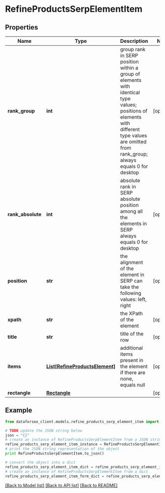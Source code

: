 # RefineProductsSerpElementItem


## Properties

Name | Type | Description | Notes
------------ | ------------- | ------------- | -------------
**rank_group** | **int** | group rank in SERP position within a group of elements with identical type values; positions of elements with different type values are omitted from rank_group; always equals 0 for desktop | [optional] 
**rank_absolute** | **int** | absolute rank in SERP absolute position among all the elements in SERP always equals 0 for desktop | [optional] 
**position** | **str** | the alignment of the element in SERP can take the following values: left, right | [optional] 
**xpath** | **str** | the XPath of the element | [optional] 
**title** | **str** | title of the row | [optional] 
**items** | [**List[RefineProductsElement]**](RefineProductsElement.md) | additional items present in the element if there are none, equals null | [optional] 
**rectangle** | [**Rectangle**](Rectangle.md) |  | [optional] 

## Example

```python
from dataforseo_client.models.refine_products_serp_element_item import RefineProductsSerpElementItem

# TODO update the JSON string below
json = "{}"
# create an instance of RefineProductsSerpElementItem from a JSON string
refine_products_serp_element_item_instance = RefineProductsSerpElementItem.from_json(json)
# print the JSON string representation of the object
print RefineProductsSerpElementItem.to_json()

# convert the object into a dict
refine_products_serp_element_item_dict = refine_products_serp_element_item_instance.to_dict()
# create an instance of RefineProductsSerpElementItem from a dict
refine_products_serp_element_item_form_dict = refine_products_serp_element_item.from_dict(refine_products_serp_element_item_dict)
```
[[Back to Model list]](../README.md#documentation-for-models) [[Back to API list]](../README.md#documentation-for-api-endpoints) [[Back to README]](../README.md)


